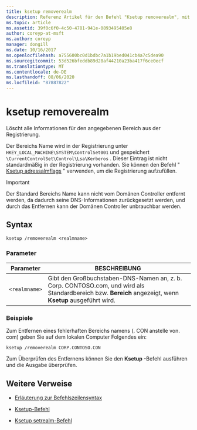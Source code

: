 ```yaml
---
title: ksetup removerealm
description: Referenz Artikel für den Befehl "Ksetup removerealm", mit dem alle Informationen für den angegebenen Bereich aus der Registrierung gelöscht werden.
ms.topic: article
ms.assetid: 39f0c6f0-4c50-4781-941e-0893495405e8
author: coreyp-at-msft
ms.author: coreyp
manager: dongill
ms.date: 10/16/2017
ms.openlocfilehash: a755600bc0d1bdbc7a1b19bed041cb4a7c5dea90
ms.sourcegitcommit: 53d526bfeddb89d28af44210a23ba417f6ce0ecf
ms.translationtype: MT
ms.contentlocale: de-DE
ms.lasthandoff: 08/06/2020
ms.locfileid: "87887822"
---
```

# <a name="ksetup-removerealm"></a>ksetup removerealm

Löscht alle Informationen für den angegebenen Bereich aus der Registrierung.

Der Bereichs Name wird in der Registrierung unter `HKEY_LOCAL_MACHINE\SYSTEM\ControlSet001` und gespeichert `\CurrentControlSet\Control\Lsa\Kerberos` . Dieser Eintrag ist nicht standardmäßig in der Registrierung vorhanden. Sie können den Befehl " [Ksetup adressalmflags](ksetup-addrealmflags.md) " verwenden, um die Registrierung aufzufüllen.

> [!IMPORTANT]
> Der Standard Bereichs Name kann nicht vom Domänen Controller entfernt werden, da dadurch seine DNS-Informationen zurückgesetzt werden, und durch das Entfernen kann der Domänen Controller unbrauchbar werden.

## <a name="syntax"></a>Syntax

```
ksetup /removerealm <realmname>
```
### <a name="parameters"></a>Parameter

| Parameter | BESCHREIBUNG |
| --------- | ----------- |
| `<realmname>` | Gibt den Großbuchstaben-DNS-Namen an, z. b. Corp. CONTOSO.com, und wird als Standardbereich bzw. **Bereich** angezeigt, wenn **Ksetup** ausgeführt wird. |

### <a name="examples"></a>Beispiele

Zum Entfernen eines fehlerhaften Bereichs namens (. CON anstelle von. com) geben Sie auf dem lokalen Computer Folgendes ein:
```
ksetup /removerealm CORP.CONTOSO.CON
```

Zum Überprüfen des Entfernens können Sie den **Ksetup** -Befehl ausführen und die Ausgabe überprüfen.

## <a name="additional-references"></a>Weitere Verweise

- [Erläuterung zur Befehlszeilensyntax](command-line-syntax-key.md)

- [Ksetup-Befehl](ksetup.md)

- [Ksetup setrealm-Befehl](ksetup-setrealm.md)

